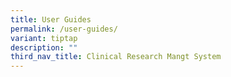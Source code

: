 ```yaml
---
title: User Guides
permalink: /user-guides/
variant: tiptap
description: ""
third_nav_title: Clinical Research Mangt System
---
```

